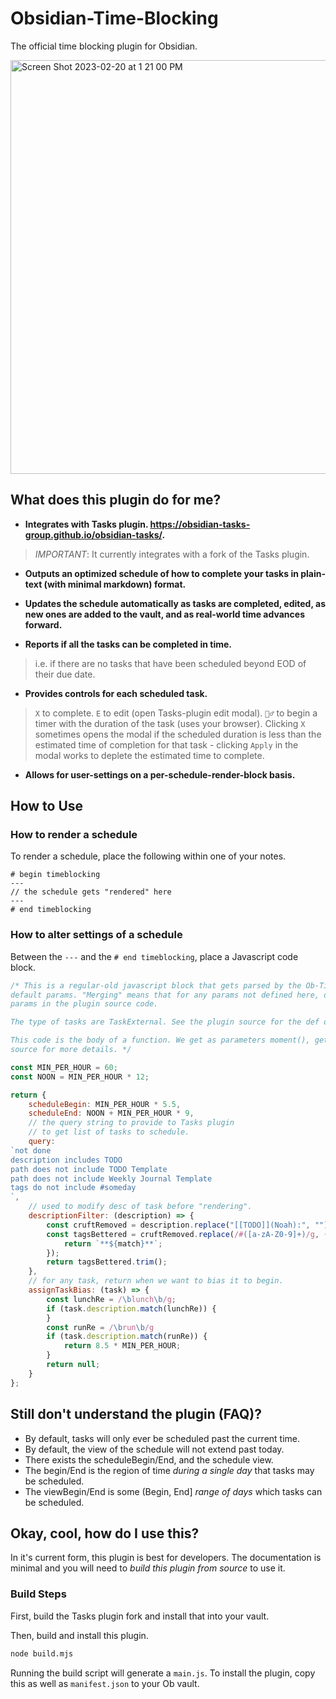 # Obsidian-Time-Blocking
The official time blocking plugin for Obsidian.

<img width="662" alt="Screen Shot 2023-02-20 at 1 21 00 PM" src="https://user-images.githubusercontent.com/38915815/220177564-19cdcae3-9b1a-42cf-aafe-f77b2221e458.png">

## What does this plugin do for me?

- **Integrates with Tasks plugin. https://obsidian-tasks-group.github.io/obsidian-tasks/.**

> *IMPORTANT*: It currently integrates with a fork of the Tasks plugin.

- **Outputs an optimized schedule of how to complete your tasks in plain-text (with minimal markdown) format.**

- **Updates the schedule automatically as tasks are completed, edited, as new ones are added to the vault, and as
  real-world time advances forward.**

- **Reports if all the tasks can be completed in time.**

> i.e. if there are no tasks that have been scheduled beyond EOD of their due date.

- **Provides controls for each scheduled task.**

> `X` to complete. `E` to edit (open Tasks-plugin edit modal). `🏃‍♂️` to begin a timer with the duration of the task
> (uses your browser). Clicking `X` sometimes opens the modal if the scheduled duration is less than the estimated time
> of completion for that task - clicking `Apply` in the modal works to deplete the estimated time to complete.

- **Allows for user-settings on a per-schedule-render-block basis.**

## How to Use

### How to render a schedule

To render a schedule, place the following within one of your notes.

```text
# begin timeblocking
---
// the schedule gets "rendered" here
---
# end timeblocking
```

### How to alter settings of a schedule

Between the `---` and the `# end timeblocking`, place a Javascript code block.

```javascript
/* This is a regular-old javascript block that gets parsed by the Ob-Time-Blocking plugin. It gets run and "merged" with
default params. "Merging" means that for any params not defined here, default ones are used. You can find the default
params in the plugin source code.

The type of tasks are TaskExternal. See the plugin source for the def of this type.

This code is the body of a function. We get as parameters moment(), getTaskStartDate(), and filterSort(). See the plugin
source for more details. */

const MIN_PER_HOUR = 60;
const NOON = MIN_PER_HOUR * 12;

return {
	scheduleBegin: MIN_PER_HOUR * 5.5,
	scheduleEnd: NOON + MIN_PER_HOUR * 9,
    // the query string to provide to Tasks plugin
    // to get list of tasks to schedule.
	query:
`not done
description includes TODO
path does not include TODO Template
path does not include Weekly Journal Template
tags do not include #someday
`,
	// used to modify desc of task before "rendering".
    descriptionFilter: (description) => {
		const cruftRemoved = description.replace("[[TODO]](Noah):", "");
		const tagsBettered = cruftRemoved.replace(/#([a-zA-Z0-9]+)/g, (match) => {
			return `**${match}**`;
		});
		return tagsBettered.trim();
	},
	// for any task, return when we want to bias it to begin.
    assignTaskBias: (task) => {
		const lunchRe = /\blunch\b/g;
		if (task.description.match(lunchRe)) {
		}
		const runRe = /\brun\b/g
		if (task.description.match(runRe)) {
			return 8.5 * MIN_PER_HOUR;
		}
		return null;
	}
};
```

## Still don't understand the plugin (FAQ)?

- By default, tasks will only ever be scheduled past the current time.
- By default, the view of the schedule will not extend past today.
- There exists the scheduleBegin/End, and the schedule view.
- The begin/End is the region of time _during a single day_ that tasks may be scheduled.
- The viewBegin/End is some (Begin, End] _range of days_ which tasks can be scheduled.

## Okay, cool, how do I use this?

In it's current form, this plugin is best for developers. The documentation is minimal and you will need to _build this
plugin from source_ to use it.

### Build Steps

First, build the Tasks plugin fork and install that into your vault.

Then, build and install this plugin.

```bash
node build.mjs
```

Running the build script will generate a `main.js`. To install the plugin, copy this as well as `manifest.json` to your
Ob vault.
